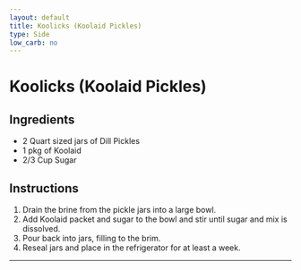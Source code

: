 ```yaml
---
layout: default
title: Koolicks (Koolaid Pickles)
type: Side
low_carb: no
---
```


# Koolicks (Koolaid Pickles)

## Ingredients

- 2 Quart sized jars of Dill Pickles
- 1 pkg of Koolaid
- 2/3 Cup Sugar


## Instructions

1. Drain the brine from the pickle jars into a large bowl.
2. Add Koolaid packet and sugar to the bowl and stir until sugar and mix is dissolved.
3. Pour back into jars, filling to the brim.
4. Reseal jars and place in the refrigerator for at least a week.

***